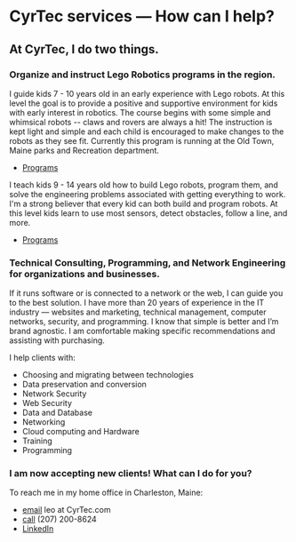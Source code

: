 # CyrTec services — How can I help?

## At CyrTec, I do two things.

### Organize and instruct Lego Robotics programs in the region.
I guide kids 7 - 10 years old in an early experience with Lego robots.  At this level the goal is to provide a positive and supportive environment for kids with early interest in robotics.  The course begins with some simple and whimsical robots -- claws and rovers are always a hit!  The instruction is kept light and simple and each child is encouraged to make changes to the robots as they see fit.  Currently this program is running at the Old Town, Maine parks and Recreation department.
- [Programs](http://www.oldtownrec.com/info/activities/program_details.aspx?ProgramID=29740)

I teach kids 9 - 14 years old how to build Lego robots, program them, and solve the engineering problems associated with getting everything to work.  I'm a strong believer that every kid can both build and program robots.  At this level kids learn to use most sensors, detect obstacles, follow a line, and more.
- [Programs](http://www.oldtownrec.com/info/activities/program_details.aspx?ProgramID=29740)

### Technical Consulting, Programming, and Network Engineering for organizations and businesses.
If it runs software or is connected to a network or the web, I can guide you to the best solution.  I have more than 20 years of experience in the IT industry — websites and marketing, technical management, computer networks, security, and programming.  I know that simple is better and I’m brand agnostic.  I am comfortable making specific recommendations and assisting with purchasing.

I help clients with:
- Choosing and migrating between technologies
- Data preservation and conversion
- Network Security
- Web Security
- Data and Database
- Networking
- Cloud computing and Hardware
- Training
- Programming

### I am now accepting new clients!  What can I do for you?

To reach me in my home office in Charleston, Maine:
- [email](mailto:leo@CyrTec.com) leo at CyrTec.com
- [call](tel:+12072008624) (207) 200-8624
- [LinkedIn](https://www.linkedin.com/in/leoecyr/)

